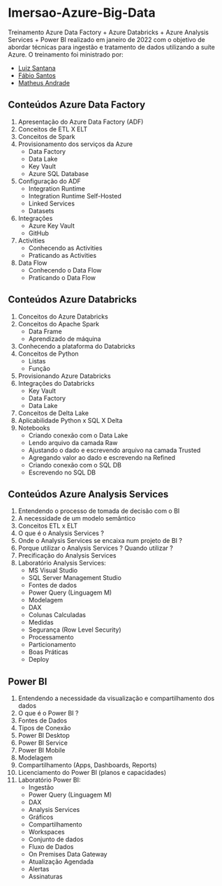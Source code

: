 # Imersao-Azure-Big-Data

Treinamento Azure Data Factory + Azure Databricks + Azure Analysis Services + Power BI realizado em janeiro de 2022 com o objetivo de abordar técnicas para ingestão e tratamento de dados utilizando a suíte Azure. O treinamento foi ministrado por: 

- <a href="https://www.linkedin.com/in/luizfsantana/" >Luiz Santana</a>   
- <a href="https://www.linkedin.com/in/fabiofsantos/" > Fábio Santos</a> 
- <a href="https://www.linkedin.com/in/matheusandradeg/" > Matheus Andrade</a> 


## Conteúdos Azure Data Factory

<ol>
  <li> Apresentação do Azure Data Factory (ADF)</li>
  <li> Conceitos de ETL X ELT</li>
  <li> Conceitos de Spark</li>
  <li> Provisionamento dos serviços da Azure
    <ul>
      <li> Data Factory </li>
      <li> Data Lake</li>
      <li> Key Vault</li>
      <li> Azure SQL Database</li>
    </ul>
  </li>
  <li> Configuração do ADF
    <ul>
      <li> Integration Runtime</li>    
      <li> Integration Runtime Self-Hosted</li>  
      <li> Linked Services</li>  
      <li> Datasets</li>    
    </ul>   
  </li>
  <li> Integrações
    <ul>
      <li> Azure Key Vault</li>
      <li> GitHub</li>
    </ul>
  </li>
  
  <li> Activities
    <ul>
      <li> Conhecendo as Activities</li>
      <li> Praticando as Activities</li>
    </ul>
  </li>
  
  <li> Data Flow
    <ul>
      <li> Conhecendo o Data Flow</li>
      <li> Praticando o Data Flow</li>
    </ul>
  </li>
</ol>


## Conteúdos Azure Databricks


<ol>
  <li> Conceitos do Azure Databricks</li>
  <li> Conceitos do Apache Spark
    <ul>
          <li> Data Frame</li>
          <li> Aprendizado de máquina</li>
    </ul>
  </li>
  
  
  <li> Conhecendo a plataforma do Databricks</li>
  <li> Conceitos de Python
    <ul>
      <li> Listas</li>
      <li> Função</li>
    </ul>
  </li>
  
  <li> Provisionando Azure Databricks</li>
  <li> Integrações do Databricks
    <ul>
      <li> Key Vault</li>
      <li> Data Factory</li>
      <li> Data Lake</li> 
    </ul>
  
  </li>
  <li> Conceitos de Delta Lake</li>
  <li> Aplicabilidade Python x SQL X Delta</li>
  <li> Notebooks
    <ul>
        <li> Criando conexão com o Data Lake</li>
        <li> Lendo arquivo da camada Raw</li>
        <li> Ajustando o dado e escrevendo arquivo na camada Trusted</li>
        <li> Agregando valor ao dado e escrevendo na Refined</li>
        <li> Criando conexão com o SQL DB</li>
        <li> Escrevendo no SQL DB</li>   
    </ul>
  
  </li>
 
  
</ol>


## Conteúdos Azure Analysis Services

<ol>
    <li> Entendendo o processo de tomada de decisão com o BI</li>
    <li> A necessidade de um modelo semântico</li>
    <li> Conceitos ETL x ELT</li>
    <li> O que é o Analysis Services ?</li>
    <li> Onde o Analysis Services se encaixa num projeto de BI ?</li>
    <li> Porque utilizar o Analysis Services ? Quando utilizar ?</li>
    <li> Precificação do Analysis Services</li>
    <li> Laboratório Analysis Services:
      <ul>
        <li> MS Visual Studio</li>
        <li> SQL Server Management Studio</li>
        <li> Fontes de dados</li>
        <li> Power Query (Linguagem M)</li>
        <li> Modelagem</li>
        <li> DAX</li>
        <li> Colunas Calculadas</li>
        <li> Medidas</li>
        <li> Segurança (Row Level Security)</li>
        <li> Processamento</li>
        <li> Particionamento</li>
        <li> Boas Práticas</li>
        <li> Deploy</li>
      </ul>
  
  
  </li>
  
 </ol>


## Power BI

<ol>
    <li> Entendendo a necessidade da visualização e compartilhamento dos dados</li>
    <li> O que é o Power BI ?</li>
    <li> Fontes de Dados</li>
    <li> Tipos de Conexão</li>
    <li> Power BI Desktop</li>
    <li> Power BI Service</li>
    <li> Power BI Mobile</li>
    <li> Modelagem</li>
    <li> Compartilhamento (Apps, Dashboards, Reports)</li>
    <li> Licenciamento do Power BI (planos e capacidades)</li>
    <li> Laboratório Power BI:
      <ul>  
        <li> Ingestão</li>
        <li> Power Query (Linguagem M)</li>
        <li> DAX</li>
        <li> Analysis Services</li>
        <li> Gráficos</li>
        <li> Compartilhamento</li>
        <li> Workspaces</li>
        <li> Conjunto de dados</li>
        <li> Fluxo de Dados</li>
        <li> On Premises Data Gateway</li>
        <li> Atualização Agendada</li>
        <li> Alertas</li>
        <li> Assinaturas</li>  
      </ul> 
    </li>
    
  
</ol>

















